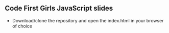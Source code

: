 ## Code First Girls JavaScript slides

* Download/clone the repository and open the index.html in your browser of choice